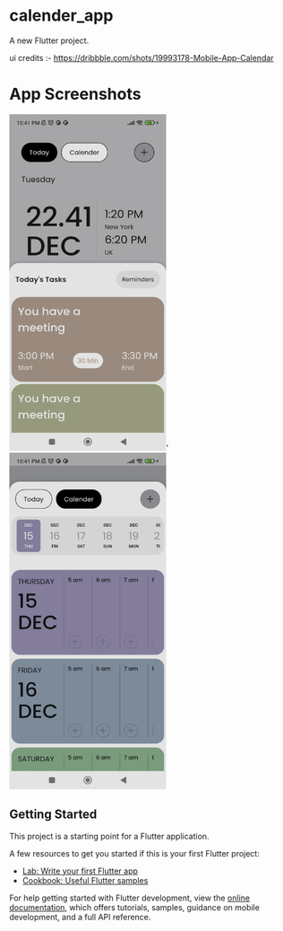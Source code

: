 # calender_app

A new Flutter project.

ui credits :- https://dribbble.com/shots/19993178-Mobile-App-Calendar

# App Screenshots
<img src = " assets/today.jpg" width = "280" height = "600" >'
<img src = " assets/calender.jpg" width = "280" height = "600" >

## Getting Started

This project is a starting point for a Flutter application.

A few resources to get you started if this is your first Flutter project:

- [Lab: Write your first Flutter app](https://docs.flutter.dev/get-started/codelab)
- [Cookbook: Useful Flutter samples](https://docs.flutter.dev/cookbook)

For help getting started with Flutter development, view the
[online documentation](https://docs.flutter.dev/), which offers tutorials,
samples, guidance on mobile development, and a full API reference.
